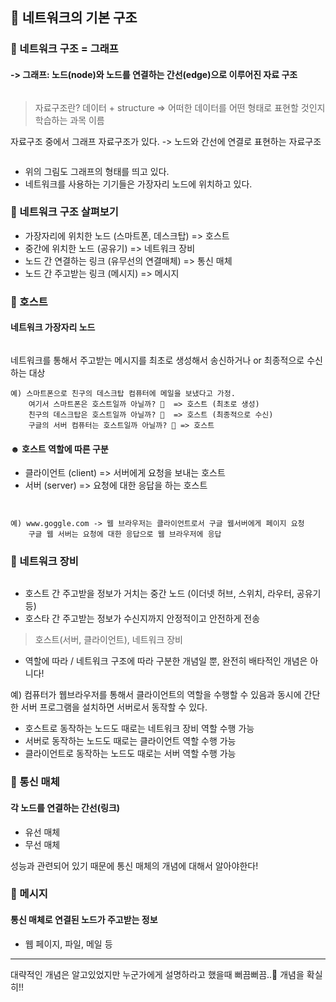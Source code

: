 <h2 id="📌-네트워크의-기본-구조">📌 네트워크의 기본 구조</h2>
<h3 id="🍡-네트워크-구조--그래프">🍡 네트워크 구조 = 그래프</h3>
<h4 id="--그래프-노드node와-노드를-연결하는-간선edge으로-이루어진-자료-구조">-&gt; 그래프: 노드(node)와 노드를 연결하는 간선(edge)으로 이루어진 자료 구조</h4>
<p><img alt="" src="https://velog.velcdn.com/images/eunyoung224/post/672a433e-9c17-4ab1-a68b-d9dd2f4f1d13/image.png" /></p>
<blockquote>
<p>자료구조란?
데이터 + structure =&gt; 어떠한 데이터를 어떤 형태로 표현할 것인지 학습하는 과목 이름</p>
</blockquote>
<p>자료구조 중에서 그래프 자료구조가 있다. 
-&gt; 노드와 간선에 연결로 표현하는 자료구조</p>
<p><img alt="" src="https://velog.velcdn.com/images/eunyoung224/post/9c0f3a1f-8914-4403-992f-de5db3d9cb78/image.png" /></p>
<ul>
<li>위의 그림도 그래프의 형태를 띄고 있다.</li>
<li>네트워크를 사용하는 기기들은 가장자리 노드에 위치하고 있다.</li>
</ul>
<h3 id="🍡-네트워크-구조-살펴보기">🍡 네트워크 구조 살펴보기</h3>
<ul>
<li>가장자리에 위치한 노드 (스마트폰, 데스크탑)  =&gt; 호스트</li>
<li>중간에 위치한 노드 (공유기)                =&gt; 네트워크 장비</li>
<li>노드 간 연결하는 링크 (유무선의 연결매체)      =&gt; 통신 매체</li>
<li>노드 간 주고받는 링크 (메시지)           =&gt; 메시지    </li>
</ul>
<h3 id="🍡-호스트">🍡 호스트</h3>
<h4 id="네트워크-가장자리-노드">네트워크 가장자리 노드</h4>
<p><img alt="" src="https://velog.velcdn.com/images/eunyoung224/post/5353e1b7-761e-4fc3-8108-ae61302ecedb/image.png" /></p>
<p>네트워크를 통해서 주고받는 메시지를 최초로 생성해서 송신하거나 or 최종적으로 수신하는 대상</p>
<pre><code>예) 스마트폰으로 친구의 데스크탑 컴퓨터에 메일을 보냈다고 가정.
    여기서 스마트폰은 호스트일까 아닐까? 🤔  =&gt; 호스트 (최초로 생성)
    친구의 데스크탑은 호스트일까 아닐까? 🤔  =&gt; 호스트 (최종적으로 수신)
    구글의 서버 컴퓨터는 호스트일까 아닐까? 🤔 =&gt; 호스트 </code></pre><h4 id="☻-호스트-역할에-따른-구분">☻ 호스트 역할에 따른 구분</h4>
<ul>
<li>클라이언트 (client) =&gt; 서버에게 요청을 보내는 호스트</li>
<li>서버 (server) =&gt; 요청에 대한 응답을 하는 호스트</li>
</ul>
<p><img alt="" src="https://velog.velcdn.com/images/eunyoung224/post/369b5f13-0ccc-4d14-80c2-1a1dc219dbeb/image.png" /></p>
<p><img alt="" src="https://velog.velcdn.com/images/eunyoung224/post/ddcb840a-7f51-45a6-b2ae-e6079a163faa/image.png" /></p>
<pre><code>예) www.goggle.com -&gt; 웹 브라우저는 클라이언트로서 구글 웹서버에게 페이지 요청
    구글 웹 서버는 요청에 대한 응답으로 웹 브라우저에 응답</code></pre><h3 id="🍡-네트워크-장비">🍡 네트워크 장비</h3>
<p><img alt="" src="https://velog.velcdn.com/images/eunyoung224/post/b7b1d593-30be-412e-ae44-054673ed98a4/image.png" /></p>
<ul>
<li>호스트 간 주고받을 정보가 거치는 중간 노드 (이더넷 허브, 스위치, 라우터, 공유기 등)</li>
<li>호스타 간 주고받는 정보가 수신지까지 안정적이고 안전하게 전송</li>
</ul>
<blockquote>
<p>호스트(서버, 클라이언트), 네트워크 장비</p>
</blockquote>
<ul>
<li>역할에 따라 / 네트워크 구조에 따라 구분한 개념일 뿐, 완전히 배타적인 개념은 아니다!</li>
</ul>
<p>예) 컴퓨터가 웹브라우저를 통해서 클라이언트의 역할을 수행할 수 있음과 동시에 간단한 서버 프로그램을 설치하면 서버로서 동작할 수 있다.</p>
<ul>
<li>호스트로 동작하는 노드도 때로는 네트워크 장비 역할 수행 가능</li>
<li>서버로 동작하는 노드도 때로는 클라이언트 역할 수행 가능</li>
<li>클라이언트로 동작하는 노드도 때로는 서버 역할 수행 가능</li>
</ul>
<h3 id="🍡-통신-매체">🍡 통신 매체</h3>
<h4 id="각-노드를-연결하는-간선링크">각 노드를 연결하는 간선(링크)</h4>
<ul>
<li>유선 매체 </li>
<li>무선 매체
<img alt="" src="https://velog.velcdn.com/images/eunyoung224/post/06859bc3-bf20-4849-9c68-b567e11b731e/image.png" /></li>
</ul>
<p>성능과 관련되어 있기 때문에 통신 매체의 개념에 대해서 알아야한다!</p>
<h3 id="🍡-메시지">🍡 메시지</h3>
<h4 id="통신-매체로-연결된-노드가-주고받는-정보">통신 매체로 연결된 노드가 주고받는 정보</h4>
<ul>
<li>웹 페이지, 파일, 메일 등
<img alt="" src="https://velog.velcdn.com/images/eunyoung224/post/eb1e5f94-32a4-495c-861b-24d0769843cd/image.png" /></li>
</ul>
<hr />
<p>대략적인 개념은 알고있었지만 누군가에게 설명하라고 했을때 뻐끔뻐끔..🐠 개념을 확실히!!</p>